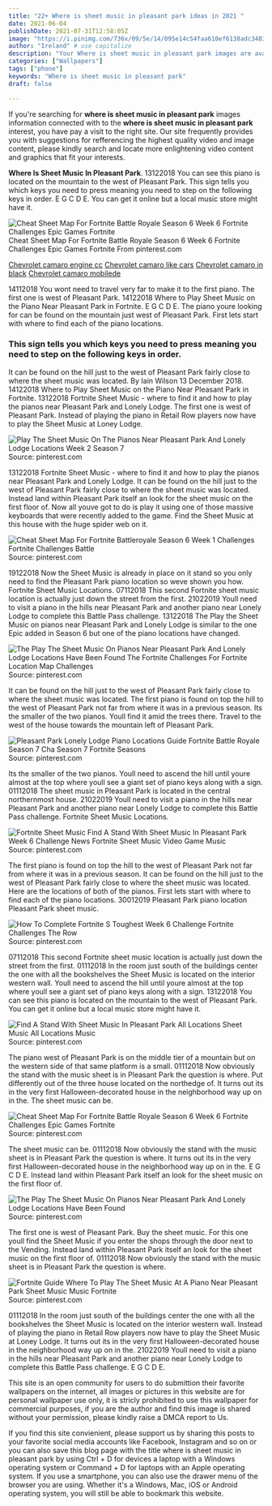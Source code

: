 ```yaml
---
title: "22+ Where is sheet music in pleasant park ideas in 2021 "
date: 2021-06-04
publishDate: 2021-07-31T12:58:05Z
image: "https://i.pinimg.com/736x/09/5e/14/095e14c54faa610ef6138adc348361e0.jpg"
author: "Ireland" # use capitalize
description: "Your Where is sheet music in pleasant park images are available in this site. Where is sheet music in pleasant park are a topic that is being searched for and liked by netizens today. You can Get the Where is sheet music in pleasant park files here. Download all royalty-free photos."
categories: ["Wallpapers"]
tags: ["phone"]
keywords: "Where is sheet music in pleasant park"
draft: false

---
```


If you're searching for **where is sheet music in pleasant park** images information connected with to the **where is sheet music in pleasant park** interest, you have pay a visit to the right  site.  Our site frequently  provides you with  suggestions  for refferencing  the highest  quality video and image  content, please kindly search and locate more enlightening video content and graphics  that fit your interests.

**Where Is Sheet Music In Pleasant Park**. 13122018 You can see this piano is located on the mountain to the west of Pleasant Park. This sign tells you which keys you need to press meaning you need to step on the following keys in order. E G C D E. You can get it online but a local music store might have it.

![Cheat Sheet Map For Fortnite Battle Royale Season 6 Week 6 Fortnite Challenges Epic Games Fortnite](https://i.pinimg.com/originals/82/ec/40/82ec40f4eb27ad280ffb2d5179588586.jpg "Cheat Sheet Map For Fortnite Battle Royale Season 6 Week 6 Fortnite Challenges Epic Games Fortnite")
Cheat Sheet Map For Fortnite Battle Royale Season 6 Week 6 Fortnite Challenges Epic Games Fortnite From pinterest.com

[Chevrolet camaro engine cc](/chevrolet-camaro-engine-cc/)
[Chevrolet camaro like cars](/chevrolet-camaro-like-cars/)
[Chevrolet camaro in black](/chevrolet-camaro-in-black/)
[Chevrolet camaro mobilede](/chevrolet-camaro-mobilede/)

14112018 You wont need to travel very far to make it to the first piano. The first one is west of Pleasant Park. 14122018 Where to Play Sheet Music on the Piano Near Pleasant Park in Fortnite. E G C D E. The piano youre looking for can be found on the mountain just west of Pleasant Park. First lets start with where to find each of the piano locations.

### This sign tells you which keys you need to press meaning you need to step on the following keys in order.

It can be found on the hill just to the west of Pleasant Park fairly close to where the sheet music was located. By Iain Wilson 13 December 2018. 14122018 Where to Play Sheet Music on the Piano Near Pleasant Park in Fortnite. 13122018 Fortnite Sheet Music - where to find it and how to play the pianos near Pleasant Park and Lonely Lodge. The first one is west of Pleasant Park. Instead of playing the piano in Retail Row players now have to play the Sheet Music at Loney Lodge.


![Play The Sheet Music On The Pianos Near Pleasant Park And Lonely Lodge Locations Week 2 Season 7](https://i.pinimg.com/originals/d2/5d/30/d25d30bddb03850c7d69e65faa7db25d.jpg "Play The Sheet Music On The Pianos Near Pleasant Park And Lonely Lodge Locations Week 2 Season 7")
Source: pinterest.com

13122018 Fortnite Sheet Music - where to find it and how to play the pianos near Pleasant Park and Lonely Lodge. It can be found on the hill just to the west of Pleasant Park fairly close to where the sheet music was located. Instead land within Pleasant Park itself an look for the sheet music on the first floor of. Now all youve got to do is play it using one of those massive keyboards that were recently added to the game. Find the Sheet Music at this house with the huge spider web on it.

![Cheat Sheet Map For Fortnite Battleroyale Season 6 Week 1 Challenges Fortnite Challenges Battle](https://i.pinimg.com/originals/f9/5a/1f/f95a1f5c2e4e9924b6ab69d66ab06f23.jpg "Cheat Sheet Map For Fortnite Battleroyale Season 6 Week 1 Challenges Fortnite Challenges Battle")
Source: pinterest.com

19122018 Now the Sheet Music is already in place on it stand so you only need to find the Pleasant Park piano location so weve shown you how. Fortnite Sheet Music Locations. 07112018 This second Fortnite sheet music location is actually just down the street from the first. 21022019 Youll need to visit a piano in the hills near Pleasant Park and another piano near Lonely Lodge to complete this Battle Pass challenge. 13122018 The Play the Sheet Music on pianos near Pleasant Park and Lonely Lodge is similar to the one Epic added in Season 6 but one of the piano locations have changed.

![The Play The Sheet Music On Pianos Near Pleasant Park And Lonely Lodge Locations Have Been Found The Fortnite Challenges For Fortnite Location Map Challenges](https://i.pinimg.com/originals/46/c2/58/46c258a1fdd6dc014537d285307479ca.jpg "The Play The Sheet Music On Pianos Near Pleasant Park And Lonely Lodge Locations Have Been Found The Fortnite Challenges For Fortnite Location Map Challenges")
Source: pinterest.com

It can be found on the hill just to the west of Pleasant Park fairly close to where the sheet music was located. The first piano is found on top the hill to the west of Pleasant Park not far from where it was in a previous season. Its the smaller of the two pianos. Youll find it amid the trees there. Travel to the west of the house towards the mountain left of Pleasant Park.

![Pleasant Park Lonely Lodge Piano Locations Guide Fortnite Battle Royale Season 7 Cha Season 7 Fortnite Seasons](https://i.pinimg.com/originals/68/c6/ab/68c6ab5a8a72d162554bdab09247de2c.jpg "Pleasant Park Lonely Lodge Piano Locations Guide Fortnite Battle Royale Season 7 Cha Season 7 Fortnite Seasons")
Source: pinterest.com

Its the smaller of the two pianos. Youll need to ascend the hill until youre almost at the top where youll see a giant set of piano keys along with a sign. 01112018 The sheet music in Pleasant Park is located in the central northernmost house. 21022019 Youll need to visit a piano in the hills near Pleasant Park and another piano near Lonely Lodge to complete this Battle Pass challenge. Fortnite Sheet Music Locations.

![Fortnite Sheet Music Find A Stand With Sheet Music In Pleasant Park Week 6 Challenge News Fortnite Sheet Music Video Game Music](https://i.pinimg.com/474x/cc/bd/b1/ccbdb1b3db993f86001bc3cb8ba7dc81.jpg "Fortnite Sheet Music Find A Stand With Sheet Music In Pleasant Park Week 6 Challenge News Fortnite Sheet Music Video Game Music")
Source: pinterest.com

The first piano is found on top the hill to the west of Pleasant Park not far from where it was in a previous season. It can be found on the hill just to the west of Pleasant Park fairly close to where the sheet music was located. Here are the locations of both of the pianos. First lets start with where to find each of the piano locations. 30012019 Pleasant Park piano location Pleasant Park sheet music.

![How To Complete Fortnite S Toughest Week 6 Challenge Fortnite Challenges The Row](https://i.pinimg.com/originals/e1/28/cd/e128cdeff76faa4504c4d50222f482a4.png "How To Complete Fortnite S Toughest Week 6 Challenge Fortnite Challenges The Row")
Source: pinterest.com

07112018 This second Fortnite sheet music location is actually just down the street from the first. 01112018 In the room just south of the buildings center the one with all the bookshelves the Sheet Music is located on the interior western wall. Youll need to ascend the hill until youre almost at the top where youll see a giant set of piano keys along with a sign. 13122018 You can see this piano is located on the mountain to the west of Pleasant Park. You can get it online but a local music store might have it.

![Find A Stand With Sheet Music In Pleasant Park All Locations Sheet Music All Locations Music](https://i.ytimg.com/vi/tTRbBdmv1QA/maxresdefault.jpg "Find A Stand With Sheet Music In Pleasant Park All Locations Sheet Music All Locations Music")
Source: pinterest.com

The piano west of Pleasant Park is on the middle tier of a mountain but on the western side of that same platform is a small. 01112018 Now obviously the stand with the music sheet is in Pleasant Park the question is where. Put differently out of the three house located on the northedge of. It turns out its in the very first Halloween-decorated house in the neighborhood way up on in the. The sheet music can be.

![Cheat Sheet Map For Fortnite Battle Royale Season 6 Week 6 Fortnite Challenges Epic Games Fortnite](https://i.pinimg.com/originals/82/ec/40/82ec40f4eb27ad280ffb2d5179588586.jpg "Cheat Sheet Map For Fortnite Battle Royale Season 6 Week 6 Fortnite Challenges Epic Games Fortnite")
Source: pinterest.com

The sheet music can be. 01112018 Now obviously the stand with the music sheet is in Pleasant Park the question is where. It turns out its in the very first Halloween-decorated house in the neighborhood way up on in the. E G C D E. Instead land within Pleasant Park itself an look for the sheet music on the first floor of.

![The Play The Sheet Music On Pianos Near Pleasant Park And Lonely Lodge Locations Have Been Found](https://i.pinimg.com/originals/da/c0/c2/dac0c21827b4718515e4fb25a0d0a510.jpg "The Play The Sheet Music On Pianos Near Pleasant Park And Lonely Lodge Locations Have Been Found")
Source: pinterest.com

The first one is west of Pleasant Park. Buy the sheet music. For this one youll find the Sheet Music if you enter the shops through the door next to the Vending. Instead land within Pleasant Park itself an look for the sheet music on the first floor of. 01112018 Now obviously the stand with the music sheet is in Pleasant Park the question is where.

![Fortnite Guide Where To Play The Sheet Music At A Piano Near Pleasant Park Sheet Music Music Fortnite](https://i.pinimg.com/736x/09/5e/14/095e14c54faa610ef6138adc348361e0.jpg "Fortnite Guide Where To Play The Sheet Music At A Piano Near Pleasant Park Sheet Music Music Fortnite")
Source: pinterest.com

01112018 In the room just south of the buildings center the one with all the bookshelves the Sheet Music is located on the interior western wall. Instead of playing the piano in Retail Row players now have to play the Sheet Music at Loney Lodge. It turns out its in the very first Halloween-decorated house in the neighborhood way up on in the. 21022019 Youll need to visit a piano in the hills near Pleasant Park and another piano near Lonely Lodge to complete this Battle Pass challenge. E G C D E.

This site is an open community for users to do submittion their favorite wallpapers on the internet, all images or pictures in this website are for personal wallpaper use only, it is stricly prohibited to use this wallpaper for commercial purposes, if you are the author and find this image is shared without your permission, please kindly raise a DMCA report to Us.

If you find this site convienient, please support us by sharing this posts to your favorite social media accounts like Facebook, Instagram and so on or you can also save this blog page with the title where is sheet music in pleasant park by using Ctrl + D for devices a laptop with a Windows operating system or Command + D for laptops with an Apple operating system. If you use a smartphone, you can also use the drawer menu of the browser you are using. Whether it's a Windows, Mac, iOS or Android operating system, you will still be able to bookmark this website.
